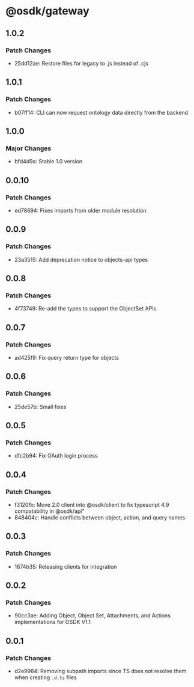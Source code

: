 # @osdk/gateway

## 1.0.2

### Patch Changes

- 25dd12ae: Restore files for legacy to .js instead of .cjs

## 1.0.1

### Patch Changes

- b07ff14: CLI can now request ontology data directly from the backend

## 1.0.0

### Major Changes

- bfd4d9a: Stable 1.0 version

## 0.0.10

### Patch Changes

- ed78694: Fixes imports from older module resolution

## 0.0.9

### Patch Changes

- 23a3515: Add deprecation notice to objects-api types

## 0.0.8

### Patch Changes

- 4f73749: Re-add the types to support the ObjectSet APIs

## 0.0.7

### Patch Changes

- ad425f9: Fix query return type for objects

## 0.0.6

### Patch Changes

- 25de57b: Small fixes

## 0.0.5

### Patch Changes

- dfc2b94: Fix OAuth login process

## 0.0.4

### Patch Changes

- f3120fb: Move 2.0 client into @osdk/client to fix typescript 4.9 compatability in @osdk/api"
- 848404c: Handle conflicts between object, action, and query names

## 0.0.3

### Patch Changes

- 1674b35: Releasing clients for integration

## 0.0.2

### Patch Changes

- 90cc3ae: Adding Object, Object Set, Attachments, and Actions implementations for OSDK V1.1

## 0.0.1

### Patch Changes

- d2e9964: Removing subpath imports since TS does not resolve them when creating `.d.ts` files
